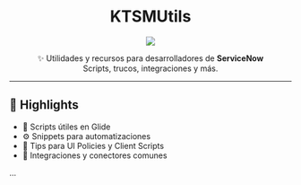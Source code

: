 <h1 align="center">
  KTSMUtils
</h1>

<p align="center">
  <img src="https://img.shields.io/badge/ServiceNow-Knowledge_Base-blue?style=for-the-badge&logo=servicenow&logoColor=white" />
</p>

<p align="center">
  ✨ Utilidades y recursos para desarrolladores de <strong>ServiceNow</strong><br/>
  Scripts, trucos, integraciones y más.
</p>

---

## 🌟 Highlights

- 🧾 Scripts útiles en Glide
- ⚙️ Snippets para automatizaciones
- 🎨 Tips para UI Policies y Client Scripts
- 🔗 Integraciones y conectores comunes

...
